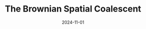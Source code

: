 ---
title: "The Brownian Spatial Coalescent"
date: 2024-11-01
authors: "P. Koepernik"
venue: "arXiv"
paper-url: "https://arxiv.org/abs/2401.08557"
pdf-url: "https://arxiv.org/pdf/2401.08557"
layout: none
---